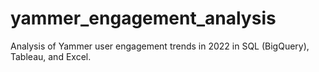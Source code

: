 # yammer_engagement_analysis
Analysis of Yammer user engagement trends in 2022 in SQL (BigQuery), Tableau, and Excel.
